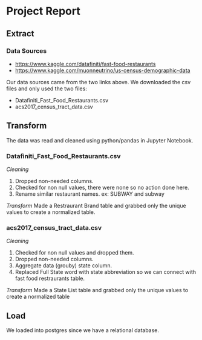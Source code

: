 # Project Report

## Extract
### Data Sources
* https://www.kaggle.com/datafiniti/fast-food-restaurants
* https://www.kaggle.com/muonneutrino/us-census-demographic-data

Our data sources came from the two links above. We downloaded the csv files and only used the two files:
* Datafiniti_Fast_Food_Restaurants.csv
* acs2017_census_tract_data.csv

## Transform
The data was read and cleaned using python/pandas in Jupyter Notebook.

### Datafiniti_Fast_Food_Restaurants.csv
*Cleaning*
1. Dropped non-needed columns. 
2. Checked for non null values, there were none so no action done here.
3. Rename similar restaurant names. ex: SUBWAY and subway

*Transform*
Made a Restraurant Brand table and grabbed only the unique values to create a normalized table.

### acs2017_census_tract_data.csv
*Cleaning*
1. Checked for non null values and dropped them.
2. Dropped non-needed columns.
3. Aggregate data (grouby) state column.
4. Replaced Full State word with state abbreviation so we can connect with fast food restraurants table.

*Transform*
Made a State List table and grabbed only the unique values to create a normalized table

## Load
We loaded into postgres since we have a relational database.
